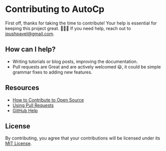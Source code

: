 # Contributing to AutoCp

First off, thanks for taking the time to contribute! Your help is essential for keeping this project great. 🎉🎉🎉 If
you need help, reach out to [jpushpavel@gmail.com](mailto:jpushpavel@gmail.com).

## How can I help?

- Writing tutorials or blog posts, improving the documentation.
- Pull requests are Great and are actively welcomed 😃, it could be simple grammar fixes to adding new features.

## Resources

- [How to Contribute to Open Source](https://opensource.guide/how-to-contribute/)
- [Using Pull Requests](https://help.github.com/articles/about-pull-requests/)
- [GitHub Help](https://help.github.com)

## License

By contributing, you agree that your contributions will be licensed under
its [MIT License](https://github.com/Pushpavel/AutoCp/blob/gh-pages/LICENSE).